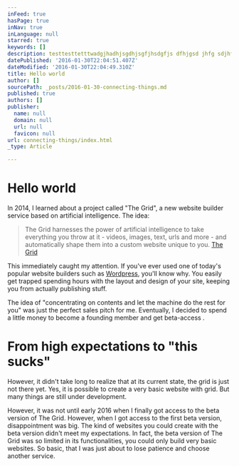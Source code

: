 ```yaml
---
inFeed: true
hasPage: true
inNav: true
inLanguage: null
starred: true
keywords: []
description: testtesttetttwadgjhadhjsgdhjsgfjhsdgfjs dfhjgsd jhfg sdjhf gjhsdgfjhsd gfjhsdgfjhsdgfjhgsdjhfg jhdsgf jhsdg fjhsdgjfhg sdhjfg jhsdgf jhsdgfjhgsdjhfgjhsdgfjhsdgf dsjhgfjhsg fjhsgfjhsgdjhfg jshgf jhsdgdfjshdg
datePublished: '2016-01-30T22:04:51.407Z'
dateModified: '2016-01-30T22:04:49.310Z'
title: Hello world
author: []
sourcePath: _posts/2016-01-30-connecting-things.md
published: true
authors: []
publisher:
  name: null
  domain: null
  url: null
  favicon: null
url: connecting-things/index.html
_type: Article

---
```

# Hello world

In 2014, I learned about a project called "The Grid",  a new website builder service based on artificial intelligence. The idea:

> The Grid harnesses the power of artificial intelligence to take everything you throw at it - videos, images, text, urls and more - and automatically shape them into a custom website unique to you. [The Grid][0]

This immediately caught my attention. If you've ever used one of today's popular website builders such as [Wordpress][1], you'll know why. You easily get trapped spending hours with the layout and design of your site, keeping you from actually publishing stuff.

The idea of "concentrating on contents and let the machine do the rest for you" was just the perfect sales pitch for me. Eventually, I decided to spend a little money to become a founding member and get beta-access .

# From high expectations to "this sucks"

However, it didn't take long to realize that at its current state, the grid is just not there yet. Yes, it is possible to create a very basic website with grid.       But many things are still under development. 

However, it was not until early 2016 when I finally got access to the beta version of The Grid. However, when I got access to the first beta version, disappointment was big. The kind of websites you could create with the beta version didn't meet my expectations. In fact, the beta version of The Grid was so limited in its functionalities, you could only build very basic websites. So basic, that I was just about to lose patience and choose another service.

[0]: www.thegrid.io
[1]: www.wordpress.org